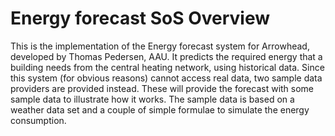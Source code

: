 # Energy forecast SoS Overview

This is the implementation of the Energy forecast system for Arrowhead, developed by Thomas Pedersen, AAU.
It predicts the required energy that a building needs from the central heating network, using historical data.
Since this system (for obvious reasons) cannot access real data, two sample data providers are provided instead. 
These will provide the forecast with some sample data to illustrate how it works. 
The sample data is based on a weather data set and a couple of simple formulae to simulate the energy consumption.

 